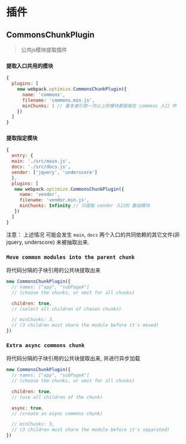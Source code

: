 # 插件

## CommonsChunkPlugin 
> 公共js模块提取插件

### `提取入口共用的模块`

```javascript
{
  plugins: [
    new webpack.optimize.CommonsChunkPlugin({
      name: 'commons',
      filename: 'commons.min.js',
      minChunks: 1 // 重复被引用一次以上的模块都提取在 commons 入口 中
    })
  ]
}
```

### `提取指定模块`

```javascript
{
  entry: {
  main: './src/main.js',
  docs: './src/docs.js',
  vendor: ['jquery', 'underscore']
  },
  plugins: [
   new webpack.optimize.CommonsChunkPlugin({
     name: 'vendor',
     filename: 'vendor.min.js',
     minChunks: Infinity // 只提取 vendor 入口的 数组模块
   })
  ]
}
```
注意： 上述情况 可能会发生 `main`, `docs` 两个入口的共同依赖的其它文件(非 jquery, underscore) 未被抽取出来.


### `Move common modules into the parent chunk`

将代码分隔的子块引用的公共块提取出来

```javascript
new CommonsChunkPlugin({
  // names: ["app", "subPageA"]
  // (choose the chunks, or omit for all chunks)

  children: true,
  // (select all children of chosen chunks)

  // minChunks: 3,
  // (3 children must share the module before it's moved)
})
```

### `Extra async commons chunk`

将代码分隔的子块引用的公共块提取出来, 并进行异步加载

```javascript
new CommonsChunkPlugin({
  // names: ["app", "subPageA"]
  // (choose the chunks, or omit for all chunks)

  children: true,
  // (use all children of the chunk)

  async: true,
  // (create an async commons chunk)

  // minChunks: 3,
  // (3 children must share the module before it's separated)
})
```
